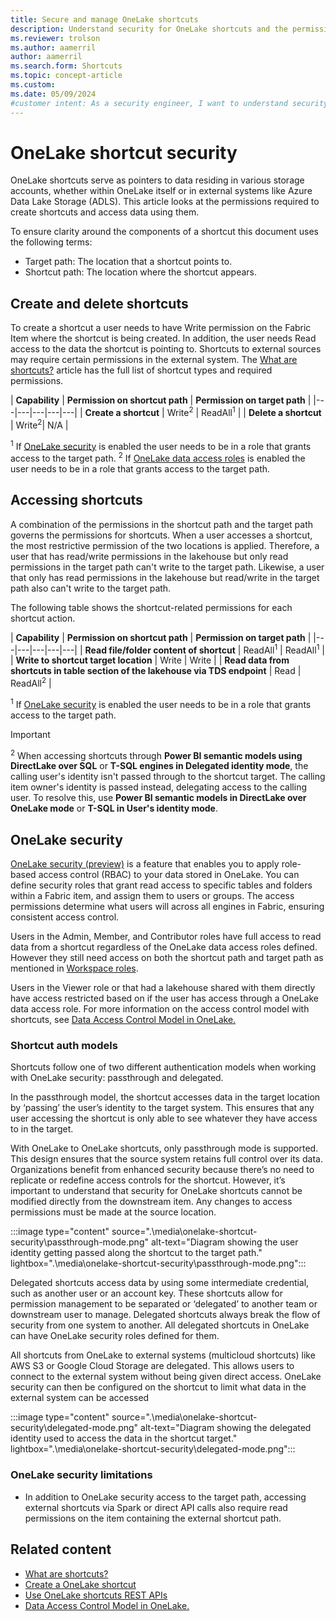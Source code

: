 ```yaml
---
title: Secure and manage OneLake shortcuts
description: Understand security for OneLake shortcuts and the permissions required for shortcut creation and data access.
ms.reviewer: trolson
ms.author: aamerril
author: aamerril
ms.search.form: Shortcuts
ms.topic: concept-article
ms.custom:
ms.date: 05/09/2024
#customer intent: As a security engineer, I want to understand security for OneLake shortcuts so that I can secure access to my data using roles and permissions.
---
```


# OneLake shortcut security

OneLake shortcuts serve as pointers to data residing in various storage accounts, whether within OneLake itself or in external systems like Azure Data Lake Storage (ADLS). This article looks at the permissions required to create shortcuts and access data using them.

To ensure clarity around the components of a shortcut this document uses the following terms:

* Target path: The location that a shortcut points to.
* Shortcut path: The location where the shortcut appears.

## Create and delete shortcuts

To create a shortcut a user needs to have Write permission on the Fabric Item where the shortcut is being created. In addition, the user needs Read access to the data the shortcut is pointing to. Shortcuts to external sources may require certain permissions in the external system. The [What are shortcuts?](./onelake-shortcuts.md) article has the full list of shortcut types and required permissions.

| **Capability** | **Permission on shortcut path** | **Permission on target path** |
|---|---|---|---|---|
| **Create a shortcut** | Write<sup>2</sup> | ReadAll<sup>1</sup> |
| **Delete a shortcut** | Write<sup>2</sup>| N/A |

<sup>1</sup> If [OneLake security](./security/get-started-onelake-security.md) is enabled the user needs to be in a role that grants access to the target path.
<sup>2</sup> If [OneLake data access roles](./security/get-started-onelake-security.md) is enabled the user needs to be in a role that grants access to the target path.

## Accessing shortcuts

A combination of the permissions in the shortcut path and the target path governs the permissions for shortcuts. When a user accesses a shortcut, the most restrictive permission of the two locations is applied. Therefore, a user that has read/write permissions in the lakehouse but only read permissions in the target path can't write to the target path. Likewise, a user that only has read permissions in the lakehouse but read/write in the target path also can't write to the target path.

The following table shows the shortcut-related permissions for each shortcut action.

| **Capability** | **Permission on shortcut path** | **Permission on target path** |
|---|---|---|---|---|
| **Read file/folder content of shortcut** | ReadAll<sup>1</sup> | ReadAll<sup>1</sup> |
| **Write to shortcut target location** | Write | Write |
| **Read data from shortcuts in table section of the lakehouse via TDS endpoint** | Read | ReadAll<sup>2</sup> |

<sup>1</sup> If [OneLake security](./security/get-started-onelake-security.md) is enabled the user needs to be in a role that grants access to the target path.

> [!IMPORTANT]
> <sup>2</sup> When accessing shortcuts through **Power BI semantic models using DirectLake over SQL** or **T-SQL engines in Delegated identity mode**, the calling user's identity isn't passed through to the shortcut target. The calling item owner's identity is passed instead, delegating access to the calling user. To resolve this, use **Power BI semantic models in DirectLake over OneLake mode** or **T-SQL in User's identity mode**.

## OneLake security

[OneLake security (preview)](./security/get-started-onelake-security.md) is a feature that enables you to apply role-based access control (RBAC) to your data stored in OneLake. You can define security roles that grant read access to specific tables and folders within a Fabric item, and assign them to users or groups. The access permissions determine what users will across all engines in Fabric, ensuring consistent access control.

Users in the Admin, Member, and Contributor roles have full access to read data from a shortcut regardless of the OneLake data access roles defined. However they still need access on both the shortcut path and target path as mentioned in [Workspace roles](./security/get-started-security.md#workspace-permissions).

Users in the Viewer role or that had a lakehouse shared with them directly have access restricted based on if the user has access through a OneLake data access role. For more information on the access control model with shortcuts, see [Data Access Control Model in OneLake.](./security/data-access-control-model.md#shortcuts)

### Shortcut auth models

Shortcuts follow one of two different authentication models when working with OneLake security: passthrough and delegated.

In the passthrough model, the shortcut accesses data in the target location by ‘passing’ the user’s identity to the target system. This ensures that any user accessing the shortcut is only able to see whatever they have access to in the target.

With OneLake to OneLake shortcuts, only passthrough mode is supported. This design ensures that the source system retains full control over its data. Organizations benefit from enhanced security because there’s no need to replicate or redefine access controls for the shortcut. However, it’s important to understand that security for OneLake shortcuts cannot be modified directly from the downstream item. Any changes to access permissions must be made at the source location.

:::image type="content" source=".\media\onelake-shortcut-security\passthrough-mode.png" alt-text="Diagram showing the user identity getting passed along the shortcut to the target path." lightbox=".\media\onelake-shortcut-security\passthrough-mode.png":::

Delegated shortcuts access data by using some intermediate credential, such as another user or an account key. These shortcuts allow for permission management to be separated or ‘delegated’ to another team or downstream user to manage. Delegated shortcuts always break the flow of security from one system to another. All delegated shortcuts in OneLake can have OneLake security roles defined for them.

All shortcuts from OneLake to external systems (multicloud shortcuts) like AWS S3 or Google Cloud Storage are delegated. This allows users to connect to the external system without being given direct access. OneLake security can then be configured on the shortcut to limit what data in the external system can be accessed

:::image type="content" source=".\media\onelake-shortcut-security\delegated-mode.png" alt-text="Diagram showing the delegated identity used to access the data in the shortcut target." lightbox=".\media\onelake-shortcut-security\delegated-mode.png":::

### OneLake security limitations

* In addition to OneLake security access to the target path, accessing external shortcuts via Spark or direct API calls also require read permissions on the item containing the external shortcut path.

## Related content

* [What are shortcuts?](./onelake-shortcuts.md)
* [Create a OneLake shortcut](create-onelake-shortcut.md)
* [Use OneLake shortcuts REST APIs](onelake-shortcuts-rest-api.md)
* [Data Access Control Model in OneLake.](./security/data-access-control-model.md#shortcuts)
